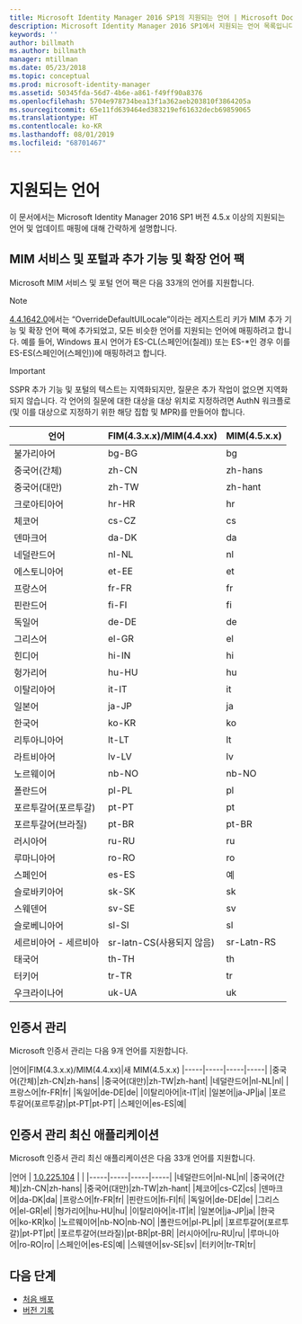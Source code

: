 ```yaml
---
title: Microsoft Identity Manager 2016 SP1의 지원되는 언어 | Microsoft Docs
description: Microsoft Identity Manager 2016 SP1에서 지원되는 언어 목록입니다.
keywords: ''
author: billmath
ms.author: billmath
manager: mtillman
ms.date: 05/23/2018
ms.topic: conceptual
ms.prod: microsoft-identity-manager
ms.assetid: 50345fda-56d7-4b6e-a861-f49ff90a8376
ms.openlocfilehash: 5704e978734bea13f1a362aeb203810f3864205a
ms.sourcegitcommit: 65e11fd639464ed383219ef61632decb69859065
ms.translationtype: HT
ms.contentlocale: ko-KR
ms.lasthandoff: 08/01/2019
ms.locfileid: "68701467"
---
```

# <a name="supported-languages"></a>지원되는 언어

이 문서에서는 Microsoft Identity Manager 2016 SP1 버전 4.5.x 이상의 지원되는 언어 및 업데이트 매핑에 대해 간략하게 설명합니다.

## <a name="mim-service-and-portal-and-add-ins-and-extensions-language-pack"></a>MIM 서비스 및 포털과 추가 기능 및 확장 언어 팩 

Microsoft MIM 서비스 및 포털 언어 팩은 다음 33개의 언어를 지원합니다.  

> [!NOTE]
> [4.4.1642.0](https://support.microsoft.com/en-us/help/4021562/hotfix-rollup-package-build-4-4-1642-0-is-available-for-microsoft)에서는 “OverrideDefaultUILocale”이라는 레지스트리 키가 MIM 추가 기능 및 확장 언어 팩에 추가되었고, 모든 비슷한 언어를 지원되는 언어에 매핑하려고 합니다. 예를 들어, Windows 표시 언어가 ES-CL(스페인어(칠레)) 또는 ES-\*인 경우 이를 ES-ES(스페인어(스페인))에 매핑하려고 합니다.

> [!IMPORTANT]
> SSPR 추가 기능 및 포털의 텍스트는 지역화되지만, 질문은 추가 작업이 없으면 지역화되지 않습니다. 각 언어의 질문에 대한 대상을 대상 위치로 지정하려면 AuthN 워크플로(및 이를 대상으로 지정하기 위한 해당 집합 및 MPR)를 만들어야 합니다.

|       언어        | FIM(4.3.x.x)/MIM(4.4.xx) | MIM(4.5.x.x) |
|-----------------------|--------------------------|--------------|
|       불가리아어       |          bg-BG           |      bg      |
| 중국어(간체)  |          zh-CN           |   zh-hans    |
|   중국어(대만)    |          zh-TW           |   zh-hant    |
|       크로아티아어        |          hr-HR           |      hr      |
|         체코어         |          cs-CZ           |      cs      |
|        덴마크어         |          da-DK           |      da      |
|         네덜란드어         |          nl-NL           |      nl      |
|       에스토니아어        |          et-EE           |      et      |
|        프랑스어         |          fr-FR           |      fr      |
|        핀란드어        |          fi-FI           |      fi      |
|        독일어         |          de-DE           |      de      |
|         그리스어         |          el-GR           |      el      |
|         힌디어         |          hi-IN           |      hi      |
|       헝가리어       |          hu-HU           |      hu      |
|        이탈리아어        |          it-IT           |      it      |
|       일본어        |          ja-JP           |      ja      |
|        한국어         |          ko-KR           |      ko      |
|      리투아니아어       |          lt-LT           |      lt      |
|        라트비아어        |          lv-LV           |      lv      |
|       노르웨이어       |          nb-NO           |    nb-NO     |
|        폴란드어         |          pl-PL           |      pl      |
| 포르투갈어(포르투갈) |          pt-PT           |      pt      |
|  포르투갈어(브라질)  |          pt-BR           |    pt-BR     |
|        러시아어        |          ru-RU           |      ru      |
|       루마니아어        |          ro-RO           |      ro      |
|        스페인어        |          es-ES           |      예      |
|        슬로바키아어         |          sk-SK           |      sk      |
|        스웨덴어        |          sv-SE           |      sv      |
|       슬로베니아어       |          sl-SI           |      sl      |
|   세르비아어 - 세르비아    |  sr-latn-CS(사용되지 않음)  |  sr-Latn-RS  |
|         태국어          |          th-TH           |      th      |
|        터키어        |          tr-TR           |      tr      |
|       우크라이나어       |          uk-UA           |      uk      |

## <a name="certificate-management"></a>인증서 관리 
Microsoft 인증서 관리는 다음 9개 언어를 지원합니다. 

|언어|FIM(4.3.x.x)/MIM(4.4.xx)|새 MIM(4.5.x.x)
|-----|-----|-----|-----|
|중국어(간체)|zh-CN|zh-hans|
|중국어(대만)|zh-TW|zh-hant|
|네덜란드어|nl-NL|nl|
|프랑스어|fr-FR|fr|
|독일어|de-DE|de|
|이탈리아어|it-IT|it|
|일본어|ja-JP|ja|
|포르투갈어(포르투갈)|pt-PT|pt-PT|
|스페인어|es-ES|예|

## <a name="certificate-management-modern-application"></a>인증서 관리 최신 애플리케이션  
Microsoft 인증서 관리 최신 애플리케이션은 다음 33개 언어를 지원합니다. 

|언어 | [1.0.225.104](https://www.microsoft.com/en-us/download/details.aspx?id=54954) | |
|-----|-----|-----|-----|
|네덜란드어|nl-NL|nl|
|중국어(간체)|zh-CN|zh-hans|
|중국어(대만)|zh-TW|zh-hant|
|체코어|cs-CZ|cs|
|덴마크어|da-DK|da|
|프랑스어|fr-FR|fr|
|핀란드어|fi-FI|fi|
|독일어|de-DE|de|
|그리스어|el-GR|el|
|헝가리어|hu-HU|hu|
|이탈리아어|it-IT|it|
|일본어|ja-JP|ja|
|한국어|ko-KR|ko|
|노르웨이어|nb-NO|nb-NO|
|폴란드어|pl-PL|pl|
|포르투갈어(포르투갈)|pt-PT|pt|
|포르투갈어(브라질)|pt-BR|pt-BR|
|러시아어|ru-RU|ru|
|루마니아어|ro-RO|ro|
|스페인어|es-ES|예|
|스웨덴어|sv-SE|sv|
|터키어|tr-TR|tr|

## <a name="next-steps"></a>다음 단계

- [처음 배포](microsoft-identity-manager-deploy.md)
- [버전 기록](reference/version-history.md)
